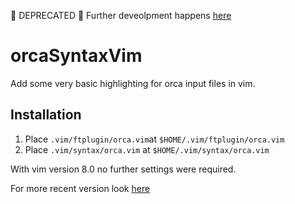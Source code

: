 :stop_sign: DEPRECATED :stop_sign:
Further deveolpment happens [here](https://gitlab.gwdg.de/orca-helpers/orca-helpers/)

# orcaSyntaxVim
Add some very basic highlighting for orca input files in vim. 

## Installation
1. Place `.vim/ftplugin/orca.vim`at `$HOME/.vim/ftplugin/orca.vim`
2. Place `.vim/syntax/orca.vim` at `$HOME/.vim/syntax/orca.vim`

With vim version 8.0 no further settings were required.

For more recent version look [here](https://gitlab.gwdg.de/orca-helpers/orca-helpers/)
